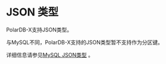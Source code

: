 JSON 类型 
===========================

PolarDB-X支持JSON类型。

与MySQL不同，PolarDB-X支持的JSON类型暂不支持作为分区键。

详细信息请参见[MySQL JSON类型](https://dev.mysql.com/doc/refman/5.7/en/json.html) 。
